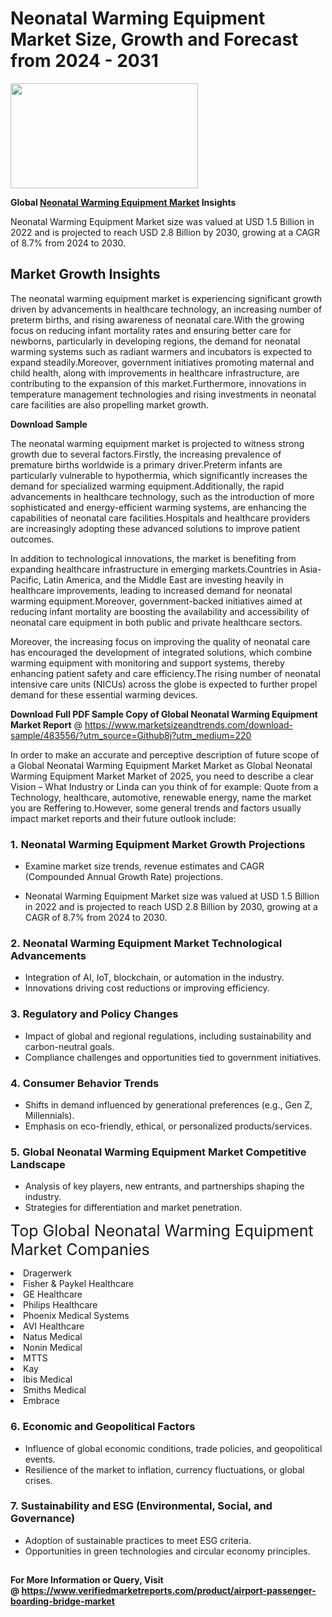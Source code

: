 <H1>Neonatal Warming Equipment Market Size, Growth and Forecast from 2024 - 2031</H1><img class="aligncenter size-medium wp-image-584254" src="https://thirdeyenews.in/wp-content/uploads/2024/09/Global-Market-Research-300x168.jpeg" alt="" width="300" height="168" /><p><strong>Global&nbsp;<a href="https://www.marketsizeandtrends.com/download-sample/483556/?utm_source=Github8j?utm_medium=220">Neonatal Warming Equipment Market</a> Insights</strong></p><p>Neonatal Warming Equipment Market size was valued at USD 1.5 Billion in 2022 and is projected to reach USD 2.8 Billion by 2030, growing at a CAGR of 8.7% from 2024 to 2030.</p><p><h2>Market Growth Insights</h2> <p>The neonatal warming equipment market is experiencing significant growth driven by advancements in healthcare technology, an increasing number of preterm births, and rising awareness of neonatal care.With the growing focus on reducing infant mortality rates and ensuring better care for newborns, particularly in developing regions, the demand for neonatal warming systems such as radiant warmers and incubators is expected to expand steadily.Moreover, government initiatives promoting maternal and child health, along with improvements in healthcare infrastructure, are contributing to the expansion of this market.Furthermore, innovations in temperature management technologies and rising investments in neonatal care facilities are also propelling market growth.</p> <p><strong>Download Sample</strong></p> <p>The neonatal warming equipment market is projected to witness strong growth due to several factors.Firstly, the increasing prevalence of premature births worldwide is a primary driver.Preterm infants are particularly vulnerable to hypothermia, which significantly increases the demand for specialized warming equipment.Additionally, the rapid advancements in healthcare technology, such as the introduction of more sophisticated and energy-efficient warming systems, are enhancing the capabilities of neonatal care facilities.Hospitals and healthcare providers are increasingly adopting these advanced solutions to improve patient outcomes.</p> <p>In addition to technological innovations, the market is benefiting from expanding healthcare infrastructure in emerging markets.Countries in Asia-Pacific, Latin America, and the Middle East are investing heavily in healthcare improvements, leading to increased demand for neonatal warming equipment.Moreover, government-backed initiatives aimed at reducing infant mortality are boosting the availability and accessibility of neonatal care equipment in both public and private healthcare sectors.</p> <p>Moreover, the increasing focus on improving the quality of neonatal care has encouraged the development of integrated solutions, which combine warming equipment with monitoring and support systems, thereby enhancing patient safety and care efficiency.The rising number of neonatal intensive care units (NICUs) across the globe is expected to further propel demand for these essential warming devices.</p> <p><span class=""><strong>Download Full PDF Sample Copy of Global Neonatal Warming Equipment Market Report</strong> @ <a href="https://www.marketsizeandtrends.com/download-sample/483556/?utm_source=Github8j?utm_medium=220" target="_blank">https://www.marketsizeandtrends.com/download-sample/483556/?utm_source=Github8j?utm_medium=220</a></span></p><p>In order to make an accurate and perceptive description of future scope of a Global&nbsp;Neonatal Warming Equipment Market Market as Global&nbsp;Neonatal Warming Equipment Market Market of 2025, you need to describe a clear Vision &ndash; What Industry or Linda can you think of for example: Quote from a Technology, healthcare, automotive, renewable energy, name the market you are Reffering to.However, some general trends and factors usually impact market reports and their future outlook include:</p><h3>1.&nbsp;<strong>Neonatal Warming Equipment Market Growth Projections</strong></h3><ul><li>Examine market size trends, revenue estimates and CAGR (Compounded Annual Growth Rate) projections.</li><li><p>Neonatal Warming Equipment Market size was valued at USD 1.5 Billion in 2022 and is projected to reach USD 2.8 Billion by 2030, growing at a CAGR of 8.7% from 2024 to 2030.</p></li></ul><h3>2.&nbsp;<strong>Neonatal Warming Equipment Market Technological Advancements</strong></h3><ul><li>Integration of AI, IoT, blockchain, or automation in the industry.</li><li>Innovations driving cost reductions or improving efficiency.</li></ul><h3>3.&nbsp;<strong>Regulatory and Policy Changes</strong></h3><ul><li>Impact of global and regional regulations, including sustainability and carbon-neutral goals.</li><li>Compliance challenges and opportunities tied to government initiatives.</li></ul><h3>4.&nbsp;<strong>Consumer Behavior Trends</strong></h3><ul><li>Shifts in demand influenced by generational preferences (e.g., Gen Z, Millennials).</li><li>Emphasis on eco-friendly, ethical, or personalized products/services.</li></ul><h3>5.&nbsp;<strong>Global Neonatal Warming Equipment Market Competitive Landscape</strong></h3><ul><li>Analysis of key players, new entrants, and partnerships shaping the industry.</li><li>Strategies for differentiation and market penetration.</li></ul><p data-pm-slice="1 1 []"><span style="color: inherit; font-family: inherit; font-size: 25px;">Top Global Neonatal Warming Equipment Market Companies</span></p><div class="" data-test-id=""><p><li>Dragerwerk</li><li> Fisher & Paykel Healthcare</li><li> GE Healthcare</li><li> Philips Healthcare</li><li> Phoenix Medical Systems</li><li> AVI Healthcare</li><li> Natus Medical</li><li> Nonin Medical</li><li> MTTS</li><li> Kay</li><li> Ibis Medical</li><li> Smiths Medical</li><li> Embrace</li></p></div><h3>6.&nbsp;<strong>Economic and Geopolitical Factors</strong></h3><ul><li>Influence of global economic conditions, trade policies, and geopolitical events.</li><li>Resilience of the market to inflation, currency fluctuations, or global crises.</li></ul><h3>7.&nbsp;<strong>Sustainability and ESG (Environmental, Social, and Governance)</strong></h3><ul><li>Adoption of sustainable practices to meet ESG criteria.</li><li>Opportunities in green technologies and circular economy principles.</li></ul><h2><strong style="font-size: 14px;">For More Information or Query, Visit @&nbsp;</strong><a style="background-color: #ffffff; font-size: 14px;" href="https://www.marketsizeandtrends.com/report/neonatal-warming-equipment-market/" target="_blank">https://www.verifiedmarketreports.com/product/airport-passenger-boarding-bridge-market</a></h2>